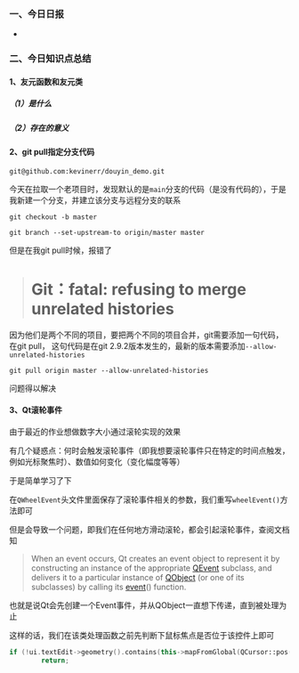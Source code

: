 ### 一、今日日报

- 


### 二、今日知识点总结

#### 1、友元函数和友元类

##### （1）是什么

##### （2）存在的意义

#### 2、git pull指定分支代码

```shell
git@github.com:kevinerr/douyin_demo.git
```

今天在拉取一个老项目时，发现默认的是`main`分支的代码（是没有代码的），于是我新建一个分支，并建立该分支与远程分支的联系

```shell
git checkout -b master
```

```shell
git branch --set-upstream-to origin/master master
```

但是在我git pull时候，报错了

> # Git：fatal: refusing to merge unrelated histories

因为他们是两个不同的项目，要把两个不同的项目合并，git需要添加一句代码，在git pull，
这句代码是在git 2.9.2版本发生的，最新的版本需要添加`--allow-unrelated-histories`

```shell
git pull origin master --allow-unrelated-histories
```

问题得以解决

#### 3、Qt滚轮事件

由于最近的作业想做数字大小通过滚轮实现的效果

有几个疑惑点：何时会触发滚轮事件（即我想要滚轮事件只在特定的时间点触发，例如光标聚焦时）、数值如何变化（变化幅度等等）

于是简单学习了下

在`QWheelEvent`头文件里面保存了滚轮事件相关的参数，我们重写`wheelEvent()`方法即可

但是会导致一个问题，即我们在任何地方滑动滚轮，都会引起滚轮事件，查阅文档知

> When an event occurs, Qt creates an event object to represent it by constructing an instance of the appropriate [QEvent](https://doc.qt.io/qt-6/qevent.html) subclass, and delivers it to a particular instance of [QObject](https://doc.qt.io/qt-6/qobject.html) (or one of its subclasses) by calling its [event](https://doc.qt.io/qt-6/qobject.html#event)() function.

也就是说Qt会先创建一个Event事件，并从QObject一直想下传递，直到被处理为止

这样的话，我们在该类处理函数之前先判断下鼠标焦点是否位于该控件上即可

```cpp
if (!ui.textEdit->geometry().contains(this->mapFromGlobal(QCursor::pos())))
        return;
```


